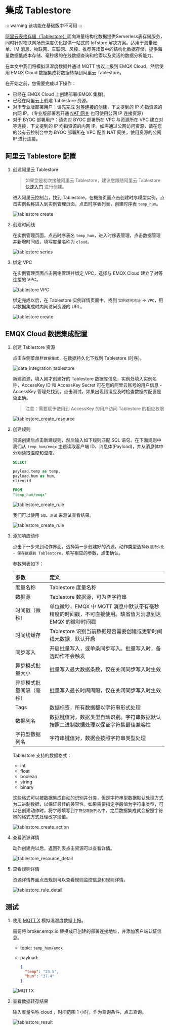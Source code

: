 # 集成 Tablestore

::: warning
该功能在基础版中不可用
:::

[阿里云表格存储（Tablestore）](https://help.aliyun.com/document_detail/27280.html)面向海量结构化数据提供Serverless表存储服务，同时针对物联网场景深度优化提供一站式的 IoTstore 解决方案。适用于海量账单、IM 消息、物联网、车联网、风控、推荐等场景中的结构化数据存储，提供海量数据低成本存储、毫秒级的在线数据查询和检索以及灵活的数据分析能力。

在本文中我们将模拟温湿度数据并通过 MQTT 协议上报到 EMQX Cloud，然后使用 EMQX Cloud 数据集成将数据转存到阿里云 Tablestore。

在开始之前，您需要完成以下操作：

* 已经在 EMQX Cloud 上创建部署(EMQX 集群)。
* 已经在阿里云上创建 Tablestore 资源。
* 对于专业版部署用户：请先完成 [对等连接的创建](../deployments/vpc_peering.md)，下文提到的 IP 均指资源的内网 IP。（专业版部署若开通 [NAT 网关](../vas/nat-gateway.md) 也可使用公网 IP 连接资源）
* 对于 BYOC 部署用户：请先对 BYOC 部署所在 VPC 与资源所在 VPC 建立对等连接，下文提到的 IP 均指资源的内网 IP。如需通过公网访问资源，请在您的公有云控制台中为 BYOC 部署所在 VPC 配置 NAT 网关，使用资源的公网 IP 进行连接。

## 阿里云 Tablestore 配置

1. 创建阿里云 Tablestore

   > 如果您是初次接触阿里云 Tablestore，建议您跟随阿里云 Tablestore [快速入门](https://help.aliyun.com/document_detail/342856.html) 进行创建。

   进入阿里云控制台，找到 Tablestore，在概览页面点击创建时序模型实例，点击实例名称进入到实例管理页面，点击时序表列表，创建时序表 `temp_hum`。

   ![tablestore create](./_assets/aliyun_tablestore_create.png)

2. 创建时间线

   在实例管理页面，点击时序表名 `temp_hum`，进入时序表管理，点击数据管理并新增时间线，填写度量名称为 `cloud`。

   ![tablestore series](./_assets/aliyun_tablestore_timeseries.png)

3. 绑定 VPC

   在实例管理页面点击网络管理并绑定 VPC，选择与 EMQX Cloud 建立了对等连接的 VPC。

   ![tablestore VPC](./_assets/aliyun_tablestore_vpc.png)

   绑定完成以后，在 Tablestore 实例详情页面中，找到 `实例访问地址` -> `VPC`，用以数据集成时内网访问资源的 URL。

   ![tablestore create](./_assets/aliyun_tablestore_url.png)

## EMQX Cloud 数据集成配置

1. 创建 Tablestore 资源

   点击左侧菜单栏`数据集成`，在数据持久化下找到 Tablestore (时序)。

   ![data_integration_tablestore](./_assets/data_integration_tablestore.png)

   新建资源，填入刚才创建好的 Tablestore 数据库信息，实例处填入实例名称，AccessKey ID 和 AccessKey Secret 可在您的阿里云账号的用户信息 - AccessKey 管理处找到。点击测试，如果出现错误应及时检查数据库配置是否正确。

   >注意：需要赋予使用到 AccessKey 的用户访问 Tablestore 的相应权限

   ![tablestore_create_resource](./_assets/tablestore_create_resource.png)

2. 创建规则

   资源创建后点击新建规则，然后输入如下规则匹配 SQL 语句。在下面规则中我们从 `temp_hum/emqx` 主题读取客户端 ID、消息体(Payload)，并从消息体中分别读取温度和湿度。

   ```sql
   SELECT

   payload.temp as temp, 
   payload.hum as hum,
   clientid

   FROM
   "temp_hum/emqx"
   ```

   ![tablestore_create_rule](./_assets/tablestore_rule_1.png)

   我们可以使用 `SQL 测试` 来测试查看结果。

   ![tablestore_create_rule](./_assets/tablestore_rule_2.png)

3. 添加响应动作

   点击下一步来到动作界面，选择第一步创建好的资源，动作类型选择`数据持久化 - 保存数据到 Tablestore`，填写相应的参数，点击确认。

   参数列表如下：

   | 参数                     | 定义                                                                                                    |
   | :----------------------- | :------------------------------------------------------------------------------------------------------ |
   | 度量名称                 | Tablestore 度量名称                                                                                     |
   | 数据源                   | Tablestore 数据源，可为空字符串                                                                         |
   | 时间戳（微秒）           | 单位微秒，EMQX 中 MQTT 消息中默认带有毫秒精度的时间戳，不可直接使用。缺省值为消息到达 EMQX 的微秒时间戳 |
   | 时间线缓存               | Tablestore 识别当前数据是否需要创建或更新时间线元数据，默认开启                                         |
   | 同步写入                 | 开启批量写入，或单条同步写入。批量写入时，备选动作不会触发                                              |
   | 异步模式批量大小         | 批量写入最大数据条数，仅在关闭同步写入时生效                                                            |
   | 异步模式批量间隔（毫秒） | 批量写入最长时间间隔，仅在关闭同步写入时生效                                                            |
   | Tags                     | 数据标签，所有数据都以字符串形式处理                                                                    |
   | 数据列名                 | 数据键值对，数据类型自动识别。字符串数据默认按照二进制数据处理以保证字符集最佳兼容性                    |
   | 字符型数据列名           | 字符串键值对，数据会按照字符串类型处理                                                                  |

   Tablestore 支持的数据格式：

   * int
   * float
   * boolean
   * string
   * binary

   这些格式可以被数据集成自动的识别并分类，但是字符串型数据默认处理方式为二进制数据，以保证最佳的兼容性。如果需要指定字段值为字符串类型，可以在创建动作时，将字段填写到`字符型数据列名`中，之后数据集成就会按照字符串的格式方式处理改字段值。

   ![tablestore_create_action](./_assets/tablestore_create_action.png)

4. 查看资源详情

   动作创建完以后，返回列表点击资源可以查看详情。

   ![tablestore_resource_detail](./_assets/tablestore_resource_detail.png)

5. 查看规则详情

   资源详情界面点击规则可以查看规则监控信息和规则详情。

   ![tablestore_rule_detail](./_assets/tablestore_rule_detail.png)

## 测试

1. 使用 [MQTT X](https://mqttx.app/) 模拟温湿度数据上报。

   需要将 broker.emqx.io 替换成已创建的部署连接地址，并添加客户端认证信息。

    * topic: `temp_hum/emqx`
    * payload:

      ```json
      {
        "temp": "23.5",
        "hum": "37.4"
      }
      ```

   ![MQTTX](./_assets/tablestore_mqttx.png)

2. 查看数据转存结果

   输入度量名称 cloud ，时间范围 1 小时，作为查询条件，点击查询。

   ![tablestore_result](./_assets/tablestore_result.png)
